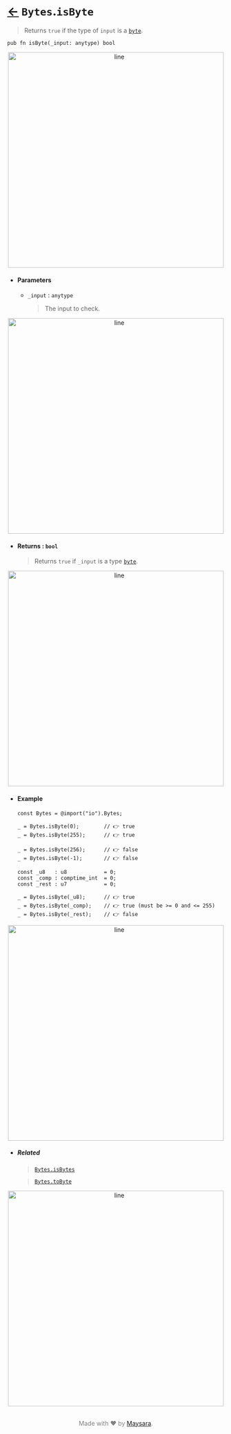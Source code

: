 # [←](../Bytes.md) `Bytes`.`isByte`

> Returns `true` if the type of `input` is a [`byte`](../#types).

```zig
pub fn isByte(_input: anytype) bool
```


<div align="center">
<img src="https://raw.githubusercontent.com/Super-ZIG/io/refs/heads/main/docs/_dist/img/md/line.png" alt="line" style="width:500px;"/>
</div>

- #### Parameters

    - `_input` : `anytype`

        > The input to check.


<div align="center">
<img src="https://raw.githubusercontent.com/Super-ZIG/io/refs/heads/main/docs/_dist/img/md/line.png" alt="line" style="width:500px;"/>
</div>

- #### Returns : `bool`

    > Returns `true` if `_input` is a type [`byte`](../#types).

<div align="center">
<img src="https://raw.githubusercontent.com/Super-ZIG/io/refs/heads/main/docs/_dist/img/md/line.png" alt="line" style="width:500px;"/>
</div>

- #### Example

    ```zig
    const Bytes = @import("io").Bytes;
    ```

    ```zig
    _ = Bytes.isByte(0);        // 👉 true
    _ = Bytes.isByte(255);      // 👉 true

    _ = Bytes.isByte(256);      // 👉 false
    _ = Bytes.isByte(-1);       // 👉 false
    ```

    ```zig
    const _u8   : u8            = 0;
    const _comp : comptime_int  = 0;
    const _rest : u7            = 0;

    _ = Bytes.isByte(_u8);      // 👉 true
    _ = Bytes.isByte(_comp);    // 👉 true (must be >= 0 and <= 255)
    _ = Bytes.isByte(_rest);    // 👉 false
    ```


<div align="center">
<img src="https://raw.githubusercontent.com/Super-ZIG/io/refs/heads/main/docs/_dist/img/md/line.png" alt="line" style="width:500px;"/>
</div>

- ##### Related

  > [`Bytes.isBytes`](./isBytes.md)

  > [`Bytes.toByte`](./toByte.md)

<div align="center">
<img src="https://raw.githubusercontent.com/Super-ZIG/io/refs/heads/main/docs/_dist/img/md/line.png" alt="line" style="width:500px;"/>
</div>

<p align="center" style="color:grey;"><br />Made with ❤️ by <a href="http://github.com/maysara-elshewehy" target="blank">Maysara</a>.</p>